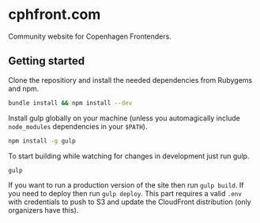 # cphfront.com

Community website for Copenhagen Frontenders.

## Getting started

Clone the repositiory and install the needed dependencies from Rubygems and npm.

```bash
bundle install && npm install --dev
```

Install gulp globally on your machine (unless you automagically include ``node_modules`` dependencies in your ``$PATH``).

```bash
npm install -g gulp
```

To start building while watching for changes in development just run gulp.

```bash
gulp
```

If you want to run a production version of the site then run ``gulp build``. If you need to deploy then run ``gulp deploy``.
This part requires a valid ``.env`` with credentials to push to S3 and update the CloudFront distribution (only organizers have this).
